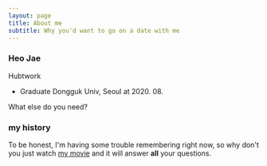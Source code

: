```yaml
---
layout: page
title: About me
subtitle: Why you'd want to go on a date with me
---
```


### Heo Jae
Hubtwork

- Graduate Dongguk Univ, Seoul at 2020. 08.

What else do you need?

### my history

To be honest, I'm having some trouble remembering right now, so why don't you just watch [my movie](https://en.wikipedia.org/wiki/The_Princess_Bride_%28film%29) and it will answer **all** your questions.
